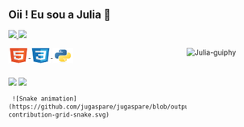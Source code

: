 ## Oii ! Eu sou a Julia 🥰

 <div>
  <a href="https://github.com/jugaspare">
  <img height="150" src="https://github-readme-stats.vercel.app/api?username=jugaspare&show_icons=true&theme=synthwave&include_all_commits=true&count_private=true"/>
  <img height="100em" src="https://github-readme-stats.vercel.app/api/top-langs/?username=jugaspare&layout=compact&langs_count=7&theme=synthwave"/>
</div>
  
  <div style="display: inline_block"><br>
  <img align="center" alt="Rafa-HTML" height="30" width="40" src="https://raw.githubusercontent.com/devicons/devicon/master/icons/html5/html5-original.svg">
  <img align="center" alt="Rafa-CSS" height="30" width="40" src="https://raw.githubusercontent.com/devicons/devicon/master/icons/css3/css3-original.svg">
  <img align="center" alt="Rafa-Python" height="30" width="40" src="https://raw.githubusercontent.com/devicons/devicon/master/icons/python/python-original.svg">
  <img align="right" alt="Julia-guiphy" width="150" height="150" frameBorder="0" src="https://media.giphy.com/media/KmYNPgyKgX8N7CeOrw/giphy.gif">
</div>
  
  ##
  
  <div> 
  <a href="https://www.instagram.com/_jugaspare" target="_blank"><img src="https://img.shields.io/badge/-Instagram-%23E4405F?style=for-the-badge&logo=instagram&logoColor=white" target="_blank"></a>
  <a href="https://www.linkedin.com/in/julia-gomes-gaspare-52bb27218" target="_blank"><img src="https://img.shields.io/badge/-LinkedIn-%230077B5?style=for-the-badge&logo=linkedin&logoColor=white" target="_blank"></a> 
   
     ![Snake animation](https://github.com/jugaspare/jugaspare/blob/output/github-contribution-grid-snake.svg)
   
</div>

  
